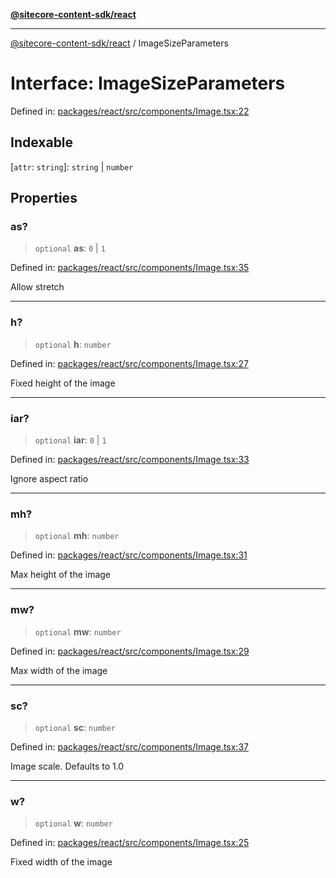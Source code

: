 [**@sitecore-content-sdk/react**](../README.md)

***

[@sitecore-content-sdk/react](../README.md) / ImageSizeParameters

# Interface: ImageSizeParameters

Defined in: [packages/react/src/components/Image.tsx:22](https://github.com/Sitecore/content-sdk/blob/51f6d86287f95a06b40045498aa7037d8b684c67/packages/react/src/components/Image.tsx#L22)

## Indexable

\[`attr`: `string`\]: `string` \| `number`

## Properties

### as?

> `optional` **as**: `0` \| `1`

Defined in: [packages/react/src/components/Image.tsx:35](https://github.com/Sitecore/content-sdk/blob/51f6d86287f95a06b40045498aa7037d8b684c67/packages/react/src/components/Image.tsx#L35)

Allow stretch

***

### h?

> `optional` **h**: `number`

Defined in: [packages/react/src/components/Image.tsx:27](https://github.com/Sitecore/content-sdk/blob/51f6d86287f95a06b40045498aa7037d8b684c67/packages/react/src/components/Image.tsx#L27)

Fixed height of the image

***

### iar?

> `optional` **iar**: `0` \| `1`

Defined in: [packages/react/src/components/Image.tsx:33](https://github.com/Sitecore/content-sdk/blob/51f6d86287f95a06b40045498aa7037d8b684c67/packages/react/src/components/Image.tsx#L33)

Ignore aspect ratio

***

### mh?

> `optional` **mh**: `number`

Defined in: [packages/react/src/components/Image.tsx:31](https://github.com/Sitecore/content-sdk/blob/51f6d86287f95a06b40045498aa7037d8b684c67/packages/react/src/components/Image.tsx#L31)

Max height of the image

***

### mw?

> `optional` **mw**: `number`

Defined in: [packages/react/src/components/Image.tsx:29](https://github.com/Sitecore/content-sdk/blob/51f6d86287f95a06b40045498aa7037d8b684c67/packages/react/src/components/Image.tsx#L29)

Max width of the image

***

### sc?

> `optional` **sc**: `number`

Defined in: [packages/react/src/components/Image.tsx:37](https://github.com/Sitecore/content-sdk/blob/51f6d86287f95a06b40045498aa7037d8b684c67/packages/react/src/components/Image.tsx#L37)

Image scale. Defaults to 1.0

***

### w?

> `optional` **w**: `number`

Defined in: [packages/react/src/components/Image.tsx:25](https://github.com/Sitecore/content-sdk/blob/51f6d86287f95a06b40045498aa7037d8b684c67/packages/react/src/components/Image.tsx#L25)

Fixed width of the image
